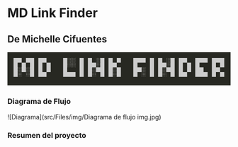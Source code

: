 # MD Link Finder

## De Michelle Cifuentes

![MD-LINK-FINDER](img/mdlinkfinder.png)

### Diagrama de Flujo

![Diagrama](src/Files/img/Diagrama de flujo img.jpg)

### Resumen del proyecto
